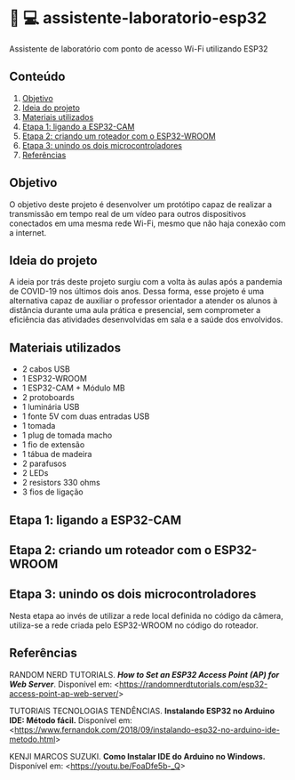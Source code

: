 # :information_desk_person: :computer: assistente-laboratorio-esp32

  Assistente de laboratório com ponto de acesso Wi-Fi utilizando ESP32

## Conteúdo

1. [Objetivo](https://github.com/nairamouras/assistente-laboratorio-esp32/blob/main/README.md#objetivo)
2. [Ideia do projeto](https://github.com/nairamouras/assistente-laboratorio-esp32/blob/main/README.md#ideia-do-projeto)
3. [Materiais utilizados](https://github.com/nairamouras/assistente-laboratorio-esp32/blob/main/README.md#materiais-utilizados)
4. [Etapa 1: ligando a ESP32-CAM](https://github.com/nairamouras/assistente-laboratorio-esp32/blob/main/README.md#etapa-1-ligando-a-esp32-cam)
5. [Etapa 2: criando um roteador com o ESP32-WROOM](https://github.com/nairamouras/assistente-laboratorio-esp32/blob/main/README.md#etapa-2-criando-um-roteador-com-o-esp32-wroom)
6. [Etapa 3: unindo os dois microcontroladores](https://github.com/nairamouras/assistente-laboratorio-esp32/blob/main/README.md#etapa-3-unindo-os-dois-microcontroladores)
7. [Referências](https://github.com/nairamouras/assistente-laboratorio-esp32/blob/main/README.md#referências)

## Objetivo

  O objetivo deste projeto é desenvolver um protótipo capaz de realizar a transmissão em tempo real de um vídeo para outros dispositivos conectados em uma mesma rede Wi-Fi, mesmo que não haja conexão com a internet.

## Ideia do projeto

  A ideia por trás deste projeto surgiu com a volta às aulas após a pandemia de COVID-19 nos últimos dois anos. Dessa forma, esse projeto é uma alternativa capaz de auxiliar o professor orientador a atender os alunos à distância durante uma aula prática e presencial, sem comprometer a eficiência das atividades desenvolvidas em sala e a saúde dos envolvidos.
  
## Materiais utilizados

- 2 cabos USB
- 1 ESP32-WROOM
- 1 ESP32-CAM + Módulo MB
- 2 protoboards
- 1 luminária USB
- 1 fonte 5V com duas entradas USB
- 1 tomada
- 1 plug de tomada macho
- 1 fio de extensão
- 1 tábua de madeira
- 2 parafusos
- 2 LEDs
- 2 resistors 330 ohms
- 3 fios de ligação

## Etapa 1: ligando a ESP32-CAM

## Etapa 2: criando um roteador com o ESP32-WROOM

## Etapa 3: unindo os dois microcontroladores

  Nesta etapa ao invés de utilizar a rede local definida no código da câmera, utiliza-se a rede criada pelo ESP32-WROOM no código do roteador. 


## Referências

RANDOM NERD TUTORIALS. ***How to Set an ESP32 Access Point (AP) for Web Server***. Disponível em: <<https://randomnerdtutorials.com/esp32-access-point-ap-web-server/>>

TUTORIAIS TECNOLOGIAS TENDÊNCIAS. **Instalando ESP32 no Arduino IDE: Método fácil.** Disponível em: <<https://www.fernandok.com/2018/09/instalando-esp32-no-arduino-ide-metodo.html>>

KENJI MARCOS SUZUKI. **Como Instalar IDE do Arduino no Windows.** Disponível em: <<https://youtu.be/FoaDfe5b-_Q>>
